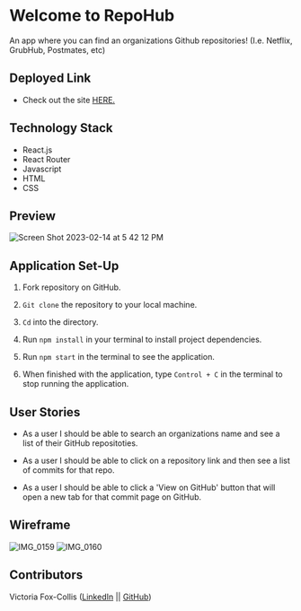 # Welcome to RepoHub
An app where you can find an organizations Github repositories! (I.e. Netflix, GrubHub, Postmates, etc)

## Deployed Link
- Check out the site [HERE.](https://netflix-repos.vercel.app/)

## Technology Stack
- React.js
- React Router
- Javascript
- HTML
- CSS

## Preview
![Screen Shot 2023-02-14 at 5 42 12 PM](https://user-images.githubusercontent.com/98445902/218895739-462c5be0-5c3f-4fbd-8a4f-cc58853320b9.png)

## Application Set-Up

1. Fork repository on GitHub.

2. `Git clone` the repository to your local machine.

4. `Cd` into the directory.

5. Run `npm install` in your terminal to install project dependencies.

6. Run `npm start` in the terminal to see the application. 

8. When finished with the application, type `Control + C` in the terminal to stop running the application. 

## User Stories

- As a user I should be able to search an organizations name and see a list of their GitHub repositoties. 

- As a user I should be able to click on a repository link and then see a list of commits for that repo. 

- As a user I should be able to click a 'View on GitHub' button that will open a new tab for that commit page on GitHub.

## Wireframe
![IMG_0159](https://user-images.githubusercontent.com/98445902/218897780-3ee4841f-e321-46ac-bd3a-c26803e19bbc.jpg)
![IMG_0160](https://user-images.githubusercontent.com/98445902/218897783-85c26c55-a280-4b9f-a6b7-80ddf21a540c.jpg)

## Contributors 

Victoria Fox-Collis ([LinkedIn](https://www.linkedin.com/in/victoria-fox-collis/) || [GitHub](https://github.com/VictoriaFC))
